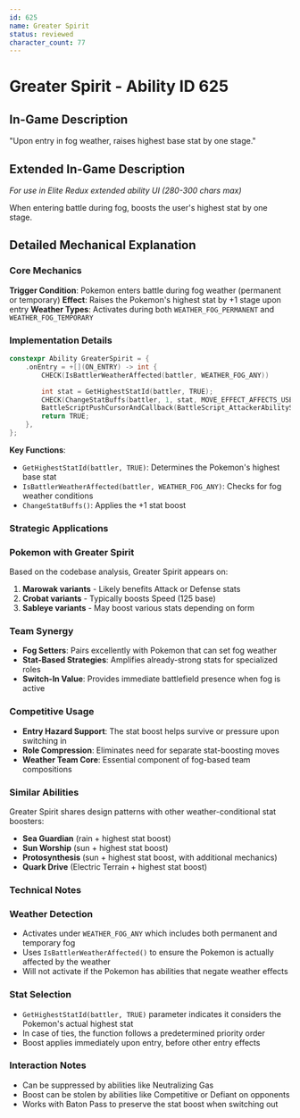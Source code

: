 ```yaml
---
id: 625
name: Greater Spirit
status: reviewed
character_count: 77
---
```


# Greater Spirit - Ability ID 625

## In-Game Description
"Upon entry in fog weather, raises highest base stat by one stage."

## Extended In-Game Description
*For use in Elite Redux extended ability UI (280-300 chars max)*

When entering battle during fog, boosts the user's highest stat by one stage.

## Detailed Mechanical Explanation

### Core Mechanics

**Trigger Condition**: Pokemon enters battle during fog weather (permanent or temporary)
**Effect**: Raises the Pokemon's highest stat by +1 stage upon entry
**Weather Types**: Activates during both `WEATHER_FOG_PERMANENT` and `WEATHER_FOG_TEMPORARY`

### Implementation Details

```cpp
constexpr Ability GreaterSpirit = {
    .onEntry = +[](ON_ENTRY) -> int {
        CHECK(IsBattlerWeatherAffected(battler, WEATHER_FOG_ANY))

        int stat = GetHighestStatId(battler, TRUE);
        CHECK(ChangeStatBuffs(battler, 1, stat, MOVE_EFFECT_AFFECTS_USER, NULL))
        BattleScriptPushCursorAndCallback(BattleScript_AttackerAbilityStatRaiseEnd3);
        return TRUE;
    },
};
```

**Key Functions**:
- `GetHighestStatId(battler, TRUE)`: Determines the Pokemon's highest base stat
- `IsBattlerWeatherAffected(battler, WEATHER_FOG_ANY)`: Checks for fog weather conditions
- `ChangeStatBuffs()`: Applies the +1 stat boost

### Strategic Applications

### Pokemon with Greater Spirit
Based on the codebase analysis, Greater Spirit appears on:
1. **Marowak variants** - Likely benefits Attack or Defense stats
2. **Crobat variants** - Typically boosts Speed (125 base)
3. **Sableye variants** - May boost various stats depending on form

### Team Synergy
- **Fog Setters**: Pairs excellently with Pokemon that can set fog weather
- **Stat-Based Strategies**: Amplifies already-strong stats for specialized roles
- **Switch-In Value**: Provides immediate battlefield presence when fog is active

### Competitive Usage
- **Entry Hazard Support**: The stat boost helps survive or pressure upon switching in
- **Role Compression**: Eliminates need for separate stat-boosting moves
- **Weather Team Core**: Essential component of fog-based team compositions

### Similar Abilities
Greater Spirit shares design patterns with other weather-conditional stat boosters:
- **Sea Guardian** (rain + highest stat boost)
- **Sun Worship** (sun + highest stat boost)
- **Protosynthesis** (sun + highest stat boost, with additional mechanics)
- **Quark Drive** (Electric Terrain + highest stat boost)

### Technical Notes

### Weather Detection
- Activates under `WEATHER_FOG_ANY` which includes both permanent and temporary fog
- Uses `IsBattlerWeatherAffected()` to ensure the Pokemon is actually affected by the weather
- Will not activate if the Pokemon has abilities that negate weather effects

### Stat Selection
- `GetHighestStatId(battler, TRUE)` parameter indicates it considers the Pokemon's actual highest stat
- In case of ties, the function follows a predetermined priority order
- Boost applies immediately upon entry, before other entry effects

### Interaction Notes
- Can be suppressed by abilities like Neutralizing Gas
- Boost can be stolen by abilities like Competitive or Defiant on opponents
- Works with Baton Pass to preserve the stat boost when switching out
